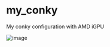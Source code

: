 # my_conky
My conky configuration with AMD iGPU 

![image](https://user-images.githubusercontent.com/10329476/231526705-473c98aa-50ef-497d-8b2e-466e404e8af4.png)
